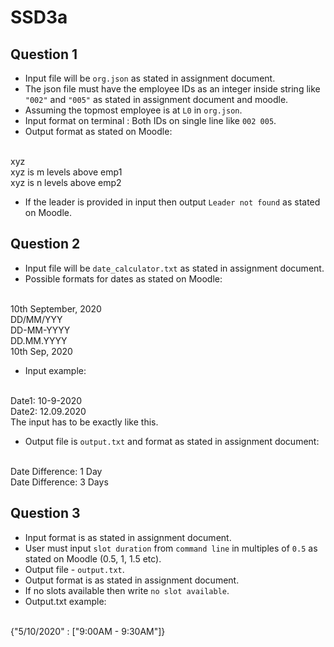 # SSD3a
 
## Question 1
- Input file will be `org.json` as stated in assignment document.
- The json file must have the employee IDs as an integer inside string like `"002"` and `"005"` as stated in assignment document and moodle.
- Assuming the topmost employee is at `L0` in `org.json`.
- Input format on terminal : Both IDs on single line like `002 005`.
- Output format as stated on Moodle:
<br>
xyz
<br>
xyz is m levels above emp1
<br>
xyz is n levels above emp2

- If the leader is provided in input then output `Leader not found` as stated on Moodle.

## Question 2
- Input file will be `date_calculator.txt` as stated in assignment document.
-  Possible formats for dates as stated on Moodle:
<br>
10th September, 2020
<br>
DD/MM/YYY
<br>
DD-MM-YYYY
<br>
DD.MM.YYYY
<br>
10th Sep, 2020

- Input example: 
<br>
Date1: 10-9-2020
<br>
Date2: 12.09.2020
<br>
The input has to be exactly like this.

- Output file is `output.txt` and format as stated in assignment document:
<br>
Date Difference: 1 Day
<br>
Date Difference: 3 Days

## Question 3
- Input format is as stated in assignment document.
- User must input `slot duration` from `command line` in multiples of `0.5` as stated on Moodle (0.5, 1, 1.5 etc).
- Output file - `output.txt`.
- Output format is as stated in assignment document.
- If no slots available then write `no slot available`.
- Output.txt example:
<br>
{"5/10/2020" : ["9:00AM - 9:30AM"]}